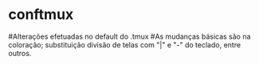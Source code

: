 # conftmux

#Alterações efetuadas no default do .tmux
#As mudanças básicas são na coloração; substituição divisão de telas com "|" e "-" do teclado, entre outros.
